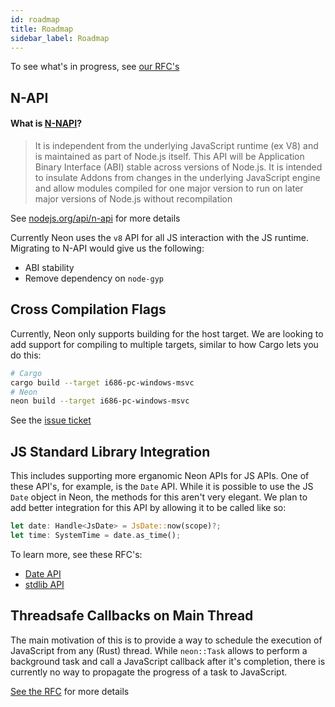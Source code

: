 ```yaml
---
id: roadmap
title: Roadmap
sidebar_label: Roadmap
---
```


To see what's in progress, see [our RFC's](https://github.com/neon-bindings/rfcs/pulls)

## N-API

#### What is [N-NAPI](https://nodejs.org/api/n-api.html)?

> It is independent from the underlying JavaScript runtime (ex V8) and is maintained as part of Node.js itself. This API will be Application Binary Interface (ABI) stable across versions of Node.js. It is intended to insulate Addons from changes in the underlying JavaScript engine and allow modules compiled for one major version to run on later major versions of Node.js without recompilation

See [nodejs.org/api/n-api](https://nodejs.org/api/n-api.html) for more details

Currently Neon uses the `v8` API for all JS interaction with the JS runtime. Migrating to N-API would give us the following:

- ABI stability
- Remove dependency on `node-gyp`

## Cross Compilation Flags

Currently, Neon only supports building for the host target. We are looking to add support for compiling to multiple targets, similar to how Cargo lets you do this:

```bash
# Cargo
cargo build --target i686-pc-windows-msvc
# Neon
neon build --target i686-pc-windows-msvc
```

See the [issue ticket](https://github.com/neon-bindings/rfcs/issues/16)

## JS Standard Library Integration

This includes supporting more erganomic Neon APIs for JS APIs. One of these API's, for example, is the `Date` API. While it is possible to use the JS `Date` object in Neon, the methods for this aren't very elegant. We plan to add better integration for this API by allowing it to be called like so:

```rust
let date: Handle<JsDate> = JsDate::now(scope)?;
let time: SystemTime = date.as_time();
```

To learn more, see these RFC's:

* [Date API](https://github.com/neon-bindings/rfcs/blob/26f10abccf49dd880449f043868b0968b137096a/text/0000-date-api.md)
* [stdlib API](https://github.com/neon-bindings/rfcs/issues/10)

## Threadsafe Callbacks on Main Thread

The main motivation of this is to provide a way to schedule the execution of JavaScript from any (Rust) thread. While `neon::Task` allows to perform a background task and call a JavaScript callback after it's completion, there is currently no way to propagate the progress of a task to JavaScript.

[See the RFC](https://github.com/geovie/rfcs/blob/0f1963c1010253408229f5d0d3ee0cc7049765fa/text/0000-threadsafe-callback.md) for more details
